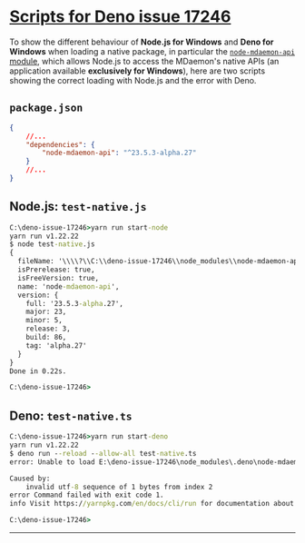 # [Scripts for Deno issue 17246](https://github.com/denoland/deno/issues/17246)

To show the different behaviour of **Node.js for Windows** and
**Deno for Windows** when loading a native package, in particular the
[`node-mdaemon-api` module](https://github.com/ealib/node-mdaemon-api),
which allows Node.js to access the MDaemon's native APIs (an application
available **exclusively for Windows**), here are two scripts showing the
correct loading with Node.js and the error with Deno.

## `package.json`

```json
{
    //...
    "dependencies": {
        "node-mdaemon-api": "^23.5.3-alpha.27"
    }
    //...
}
```

## Node.js: `test-native.js`

```cmd
C:\deno-issue-17246>yarn run start-node
yarn run v1.22.22
$ node test-native.js
{
  fileName: '\\\\?\\C:\\deno-issue-17246\\node_modules\\node-mdaemon-api\\node-mdaemon-api.node',
  isPrerelease: true,
  isFreeVersion: true,
  name: 'node-mdaemon-api',
  version: {
    full: '23.5.3-alpha.27',
    major: 23,
    minor: 5,
    release: 3,
    build: 86,
    tag: 'alpha.27'
  }
}
Done in 0.22s.

C:\deno-issue-17246>
```

## Deno: `test-native.ts`

```cmd
C:\deno-issue-17246>yarn run start-deno
yarn run v1.22.22
$ deno run --reload --allow-all test-native.ts
error: Unable to load E:\deno-issue-17246\node_modules\.deno\node-mdaemon-api@23.5.3-alpha.27\node_modules\node-mdaemon-api\node-mdaemon-api.node imported from file:///E:/deno-issue-17246/test-native.ts

Caused by:
    invalid utf-8 sequence of 1 bytes from index 2
error Command failed with exit code 1.
info Visit https://yarnpkg.com/en/docs/cli/run for documentation about this command.

C:\deno-issue-17246>
```

---
